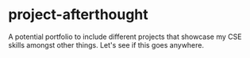 # project-afterthought

A potential portfolio to include different projects that showcase my CSE skills amongst other things. Let's see if this goes anywhere.
